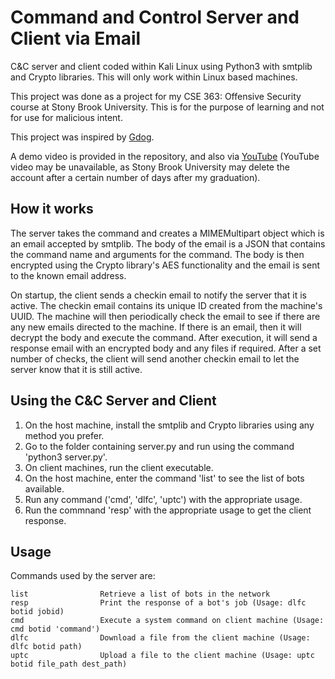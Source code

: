 # Command and Control Server and Client via Email
C&C server and client coded within Kali Linux using Python3 with smtplib and Crypto libraries. This will only work within Linux based machines.

This project was done as a project for my CSE 363: Offensive Security course at Stony Brook University. This is for the purpose of learning and not for use for malicious intent.

This project was inspired by [Gdog](https://github.com/maldevel/gdog).

A demo video is provided in the repository, and also via [YouTube](https://www.youtube.com/watch?v=KfPBjchoiAk) (YouTube video may be unavailable, as Stony Brook University may delete the account after a certain number of days after my graduation).

## How it works
The server takes the command and creates a MIMEMultipart object which is an email accepted by smtplib. The body of the email is a JSON that contains the command name and arguments for the command. The body is then encrypted using the Crypto library's AES functionality and the email is sent to the known email address.

On startup, the client sends a checkin email to notify the server that it is active. The checkin email contains its unique ID created from the machine's UUID. The machine will then periodically check the email to see if there are any new emails directed to the machine. If there is an email, then it will decrypt the body and execute the command. After execution, it will send a response email with an encrypted body and any files if required. After a set number of checks, the client will send another checkin email to let the server know that it is still active.

## Using the C&C Server and Client
1. On the host machine, install the smtplib and Crypto libraries using any method you prefer.
2. Go to the folder containing server.py and run using the command 'python3 server.py'.
3. On client machines, run the client executable.
4. On the host machine, enter the command 'list' to see the list of bots available.
5. Run any command ('cmd', 'dlfc', 'uptc') with the appropriate usage.
6. Run the commnand 'resp' with the appropriate usage to get the client response.

## Usage
Commands used by the server are:
```
list 				Retrieve a list of bots in the network
resp 				Print the response of a bot's job (Usage: dlfc botid jobid)
cmd 				Execute a system command on client machine (Usage: cmd botid 'command')
dlfc 				Download a file from the client machine (Usage: dlfc botid path)
uptc 				Upload a file to the client machine (Usage: uptc botid file_path dest_path)
```